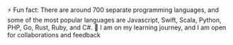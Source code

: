 ⚡ Fun fact: There are around 700 separate programming languages, and some of the most popular languages are Javascript, Swift, Scala, Python, PHP, Go, Rust, Ruby, and C#.
👋 I am on my learning journey, and I am open for collaborations and feedback
